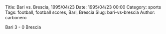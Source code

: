 Title: Bari vs. Brescia, 1995/04/23
Date: 1995/04/23 00:00
Category: sports
Tags: football, football scores, Bari, Brescia
Slug: bari-vs-brescia
Author: carbonero


Bari 3 - 0 Brescia
